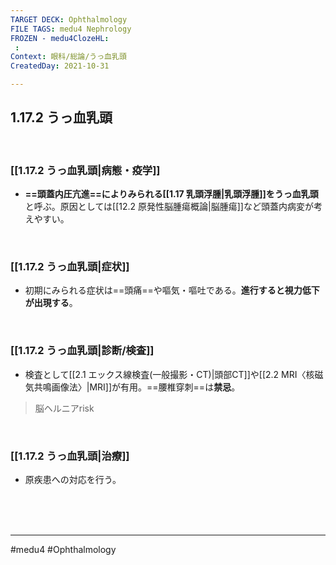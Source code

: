 ```yaml
---
TARGET DECK: Ophthalmology
FILE TAGS: medu4 Nephrology
FROZEN - medu4ClozeHL:
 : 
Context: 眼科/総論/うっ血乳頭
CreatedDay: 2021-10-31

---
```


## 1.17.2 うっ血乳頭

<br>

### [[1.17.2 うっ血乳頭|病態・疫学]]
* **==頭蓋内圧亢進==によりみられる[[1.17 乳頭浮腫|乳頭浮腫]]をうっ血乳頭**と呼ぶ。原因としては[[12.2 原発性脳腫瘍概論|脳腫瘍]]など頭蓋内病変が考えやすい。
<!--ID: 1636198864931-->


<br>

### [[1.17.2 うっ血乳頭|症状]]
* 初期にみられる症状は==頭痛==や嘔気・嘔吐である。**進行すると視力低下が出現する**。
<!--ID: 1636198864937-->


<br>

### [[1.17.2 うっ血乳頭|診断/検査]]
* 検査として[[2.1 エックス線検査(一般撮影・CT)|頭部CT]]や[[2.2 MRI〈核磁気共鳴画像法〉|MRI]]が有用。==腰椎穿刺==は**禁忌**。
>脳ヘルニアrisk
<!--ID: 1636198864943-->



<br>

### [[1.17.2 うっ血乳頭|治療]]
* 原疾患への対応を行う。
 

<br><br><br>

---
#medu4 #Ophthalmology 
